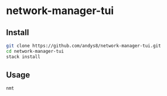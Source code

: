 # network-manager-tui

## Install

```sh
git clone https://github.com/andys8/network-manager-tui.git
cd network-manager-tui
stack install
```

## Usage

```sh
nmt
```
